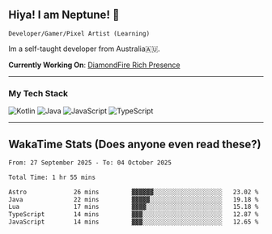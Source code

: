 ## Hiya! I am Neptune! 👋

`Developer/Gamer/Pixel Artist (Learning)`

Im a self-taught developer from Australia🇦🇺.

**Currently Working On**: [DiamondFire Rich Presence](https://github.com/neptunethefox/DiamondFireRPC)

---

### My Tech Stack
<img src="https://img.shields.io/badge/kotlin-%230095d5.svg?logo=kotlin&logoColor=white&style=for-the-badge" alt="Kotlin" /> <img src="https://img.shields.io/badge/java-%23ed8b00.svg?logo=openjdk&logoColor=white&style=for-the-badge" alt="Java" /> <img src="https://img.shields.io/badge/javascript-%23323330.svg?logo=javascript&logoColor=%23F7DF1E&style=for-the-badge" alt="JavaScript" /> <img src="https://img.shields.io/badge/typescript-%23007acc.svg?logo=typescript&logoColor=white&style=for-the-badge" alt="TypeScript" />

---
## WakaTime Stats (Does anyone even read these?)

<!--START_SECTION:waka-->

```txt
From: 27 September 2025 - To: 04 October 2025

Total Time: 1 hr 55 mins

Astro             26 mins         ▓▓▓▓▓▓░░░░░░░░░░░░░░░░░░░   23.02 %
Java              22 mins         ▓▓▓▓▓░░░░░░░░░░░░░░░░░░░░   19.18 %
Lua               17 mins         ▓▓▓▓░░░░░░░░░░░░░░░░░░░░░   15.18 %
TypeScript        14 mins         ▓▓▓░░░░░░░░░░░░░░░░░░░░░░   12.87 %
JavaScript        14 mins         ▓▓▓░░░░░░░░░░░░░░░░░░░░░░   12.65 %
```

<!--END_SECTION:waka-->
